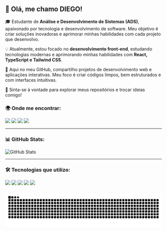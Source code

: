 ## 👋 Olá, me chamo DIEGO! 

🎓 Estudante de **Análise e Desenvolvimento de Sistemas (ADS)**, apaixonado por tecnologia e desenvolvimento de software. Meu objetivo é criar soluções inovadoras e aprimorar minhas habilidades com cada projeto que desenvolvo.  

💡 Atualmente, estou focado no **desenvolvimento front-end**, estudando tecnologias modernas e aprimorando minhas habilidades com **React, TypeScript e Tailwind CSS**.  

🚀 Aqui no meu GitHub, compartilho projetos de desenvolvimento web e aplicações interativas. Meu foco é criar códigos limpos, bem estruturados e com interfaces intuitivas.  

📌 Sinta-se à vontade para explorar meus repositórios e trocar ideias comigo!  

### 🌍 **Onde me encontrar:**  
<p> <a href="https://diegoramos.site"><img src="https://img.shields.io/badge/website-000000?style=for-the-badge&logo=About.me&logoColor=white" /></a> <a href="https://linkedin.com/in/diego-rds/"><img src="https://img.shields.io/badge/LinkedIn-0077B5?style=for-the-badge&logo=linkedin&logoColor=white" /></a> <a href="https://www.instagram.com/_diegoo_66"><img src="https://img.shields.io/badge/Instagram-E4405F?style=for-the-badge&logo=instagram&logoColor=white" /></a> <a href="https://discord.com/channels/@me/667179007615434788"><img src="https://img.shields.io/badge/Discord-7289DA?style=for-the-badge&logo=discord&logoColor=white" /></a> </p>

---

### 📊 **GitHub Stats:**  
![GitHub Stats](https://kasroudra-stats-card.onrender.com/user?user=diegoramosds&theme=tokyonight&locale=pt-br)  

---

### 🛠 **Tecnologias que utilizo:**  

<p> <img src="https://img.shields.io/badge/HTML5-E34F26?style=for-the-badge&logo=html5&logoColor=white" /> <img src="https://img.shields.io/badge/CSS3-1572B6?style=for-the-badge&logo=css3&logoColor=white" /> <img src="https://img.shields.io/badge/JavaScript-F7DF1E?style=for-the-badge&logo=javascript&logoColor=black" /> <img src="https://img.shields.io/badge/TypeScript-007ACC?style=for-the-badge&logo=typescript&logoColor=white" /> <img src="https://img.shields.io/badge/React-20232A?style=for-the-badge&logo=react&logoColor=61DAFB" /> </p>

###
<img src="https://raw.githubusercontent.com/diegoramosds/diegoramosds/output/snake.svg" alt="Snake animation" />

